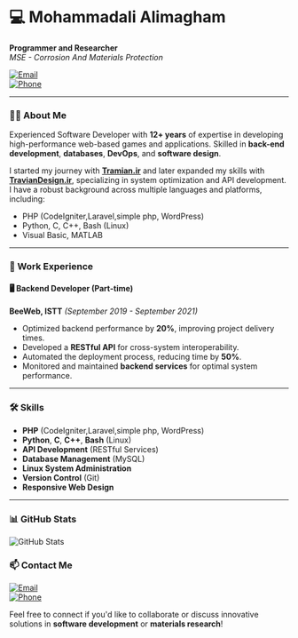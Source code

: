 # 💻 Mohammadali Alimagham

**Programmer and Researcher**  
*MSE - Corrosion And Materials Protection*  

[![Email](https://img.shields.io/badge/Email-alimagham@aut.ac.ir-blue)](mailto:alimagham@aut.ac.ir)  
[![Phone](https://img.shields.io/badge/Phone-%2B98--9398533517-green)](tel:+989398533517)  

---

### 🧑‍💻 About Me

Experienced Software Developer with **12+ years** of expertise in developing high-performance web-based games and applications. Skilled in **back-end development**, **databases**, **DevOps**, and **software design**.  

I started my journey with **[Tramian.ir](http://tramian.ir)** and later expanded my skills with **[TravianDesign.ir](http://traviandesign.ir)**, specializing in system optimization and API development. I have a robust background across multiple languages and platforms, including:

- PHP (CodeIgniter,Laravel,simple php, WordPress)
- Python, C, C++, Bash (Linux)
- Visual Basic, MATLAB

---


### 💼 Work Experience

#### 🖥️ Backend Developer (Part-time)  
**BeeWeb, ISTT** *(September 2019 - September 2021)*

- Optimized backend performance by **20%**, improving project delivery times.
- Developed a **RESTful API** for cross-system interoperability.
- Automated the deployment process, reducing time by **50%**.
- Monitored and maintained **backend services** for optimal system performance.

---

### 🛠️ Skills

- **PHP** (CodeIgniter,Laravel,simple php, WordPress)
- **Python**, **C**, **C++**, **Bash** (Linux)
- **API Development** (RESTful Services)
- **Database Management** (MySQL)
- **Linux System Administration**
- **Version Control** (Git)
- **Responsive Web Design**

---

### 📊 GitHub Stats

![GitHub Stats](https://github-readme-stats.vercel.app/api?username=alimagham&show_icons=true&theme=dark)

### 📫 Contact Me

[![Email](https://img.shields.io/badge/Email-alimagham@aut.ac.ir-blue)](mailto:alimagham@aut.ac.ir)  
[![Phone](https://img.shields.io/badge/Phone-%2B98--9398533517-green)](tel:+989398533517)  

Feel free to connect if you'd like to collaborate or discuss innovative solutions in **software development** or **materials research**!

